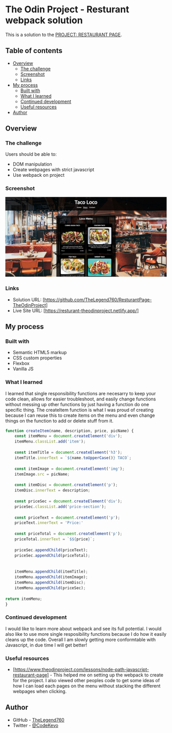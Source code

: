 # The Odin Project - Resturant webpack solution

This is a solution to the [PROJECT: RESTAURANT PAGE](https://www.theodinproject.com/lessons/node-path-javascript-restaurant-page). 

## Table of contents

- [Overview](#overview)
  - [The challenge](#the-challenge)
  - [Screenshot](#screenshot)
  - [Links](#links)
- [My process](#my-process)
  - [Built with](#built-with)
  - [What I learned](#what-i-learned)
  - [Continued development](#continued-development)
  - [Useful resources](#useful-resources)
- [Author](#author)



## Overview

### The challenge

Users should be able to:

- DOM manipulation
- Create webpages with strict javascript
- Use webpack on project

### Screenshot

![](./images/desktop.JPG)


### Links

- Solution URL: [https://github.com/TheLegend760/ResturantPage-TheOdinProject]
- Live Site URL: [https://resturant-theodinproject.netlify.app/]

## My process

### Built with

- Semantic HTML5 markup
- CSS custom properties
- Flexbox
- Vanilla JS



### What I learned

I learned that single responsibility functions are necesarry to keep your code clean, allows for easier troubleshoot, and easily change functions without messing
up other functions by just having a function do one specific thing. The createItem function is what I was proud of creating because I can reuse this to create items
on the menu and even change things on the function to add or delete stuff from it.


```js
function createItem(name, description, price, picName) {
    const itemMenu = document.createElement('div');
    itemMenu.classList.add('item');

    const itemTitle = document.createElement('h3');
    itemTitle.innerText = `${name.toUpperCase()} TACO`;

    const itemImage = document.createElement('img');
    itemImage.src = picName;

    const itemDisc = document.createElement('p');
    itemDisc.innerText = description;

    const priceSec = document.createElement('div');
    priceSec.classList.add('price-section');

    const priceText = document.createElement('p');
    priceText.innerText = 'Price:'

    const priceTotal = document.createElement('p');
    priceTotal.innerText = `$${price}`;

    priceSec.appendChild(priceText);
    priceSec.appendChild(priceTotal);


    itemMenu.appendChild(itemTitle);
    itemMenu.appendChild(itemImage);
    itemMenu.appendChild(itemDisc);
    itemMenu.appendChild(priceSec);

return itemMenu;
}
```



### Continued development

I would like to learn more about webpack and see its full potential. I would also like to use more single resposibility functions because I do how it easily cleans up the code. Overall I am slowly getting more conformtable with Javascript, in due time I will get better!

### Useful resources

- [https://www.theodinproject.com/lessons/node-path-javascript-restaurant-page] - This helped me on setting up the webpack to create for the project. I also viewed other peoples code to get some ideas of how I can load each pages on the menu without stacking the different webpages when clicking.



## Author

- GitHub - [TheLegend760](https://github.com/TheLegend760)
- Twitter - [@CodeKevo](https://www.twitter.com/CodeKevo)



